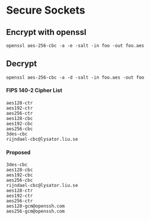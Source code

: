 # Secure Sockets

## Encrypt with openssl
`openssl aes-256-cbc -a -e -salt -in foo -out foo.aes`


## Decrypt
`openssl aes-256-cbc -a -d -salt -in foo.aes -out foo`


#### FIPS 140-2 Cipher List  
```
aes128-ctr 
aes192-ctr 
aes256-ctr 
aes128-cbc 
aes192-cbc 
aes256-cbc 
3des-cbc 
rijndael-cbc@lysator.liu.se 
```

#### Proposed  
```
3des-cbc
aes128-cbc
aes192-cbc
aes256-cbc
rijndael-cbc@lysator.liu.se
aes128-ctr
aes192-ctr
aes256-ctr
aes128-gcm@openssh.com
aes256-gcm@openssh.com
```
